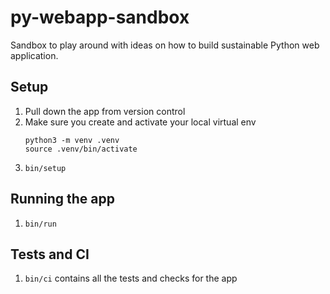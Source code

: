 # py-webapp-sandbox
Sandbox to play around with ideas on how to build sustainable Python web application.

## Setup
1. Pull down the app from version control
1. Make sure you create and activate your local virtual env 
    ```
    python3 -m venv .venv
    source .venv/bin/activate
    ```
1. `bin/setup`

## Running the app

1. `bin/run`

## Tests and CI
1. `bin/ci` contains all the tests and checks for the app
